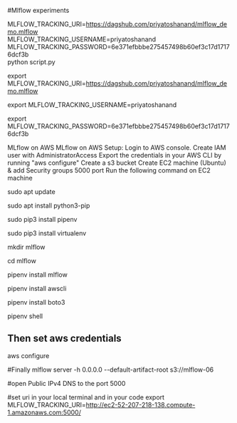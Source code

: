 #Mlflow experiments

MLFLOW_TRACKING_URI=https://dagshub.com/priyatoshanand/mlflow_demo.mlflow \
MLFLOW_TRACKING_USERNAME=priyatoshanand \
MLFLOW_TRACKING_PASSWORD=6e371efbbbe275457498b60ef3c17d17176dcf3b \
python script.py



export MLFLOW_TRACKING_URI=https://dagshub.com/priyatoshanand/mlflow_demo.mlflow

export MLFLOW_TRACKING_USERNAME=priyatoshanand 

export MLFLOW_TRACKING_PASSWORD=6e371efbbbe275457498b60ef3c17d17176dcf3b

MLflow on AWS
MLflow on AWS Setup:
Login to AWS console.
Create IAM user with AdministratorAccess
Export the credentials in your AWS CLI by running "aws configure"
Create a s3 bucket
Create EC2 machine (Ubuntu) & add Security groups 5000 port
Run the following command on EC2 machine

sudo apt update

sudo apt install python3-pip

sudo pip3 install pipenv

sudo pip3 install virtualenv

mkdir mlflow

cd mlflow

pipenv install mlflow

pipenv install awscli

pipenv install boto3

pipenv shell


## Then set aws credentials
aws configure


#Finally 
mlflow server -h 0.0.0.0 --default-artifact-root s3://mlflow-06

#open Public IPv4 DNS to the port 5000


#set uri in your local terminal and in your code 
export MLFLOW_TRACKING_URI=http://ec2-52-207-218-138.compute-1.amazonaws.com:5000/

